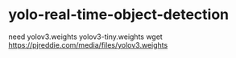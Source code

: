 # yolo-real-time-object-detection

need
yolov3.weights
yolov3-tiny.weights
wget https://pjreddie.com/media/files/yolov3.weights
